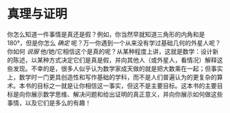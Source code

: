 # 真理与证明

你怎么知道一件事情是真还是假？例如，你当然早就知道三角形的内角和是180°，但是你怎么 _确定_ 呢？万一你遇到一个从来没有学过基础几何的外星人呢？你如何 _说服_ 他/她/它相信这个是真的呢？从某种程度上讲，这就是数学：设计新的陈述，以某种方式决定它们是真是假，并向其他人（或外星人，看情况）解释这些发现。不幸的是，很多人似乎认为数学家成天做的就是把大数乘在一起；但事实上，数学时一门更具创造性和写作基础的学科，而不是人们普遍认为的更复杂的算术。本书的目标之一就是让你相信这一事实，但这不是主要目标。这本书的主要目标是向你展示数学思维、解决问题和给出证明的真正意义，并向你展示如何做这些事情，以及它们是多么的有趣！